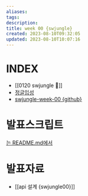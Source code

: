 ```yaml
---
aliases: 
tags: 
description:
title: week 00 {swjungle}
created: 2023-08-10T09:32:05
updated: 2023-08-10T10:07:16
---
```


# INDEX

- [[0120 swjungle 🤖]]
- [정글입성](https://jungle7-7610626261f4.herokuapp.com/pages/W00-mini-project.html)
- [swjungle-week-00 {github}](https://github.com/ChoiWheatley/swjungle-week-00)

# 발표스크립트

[는 README.md에서](https://github.com/ChoiWheatley/swjungle-week-000)

# 발표자료

- [[api 설계 {swjungle00}]]